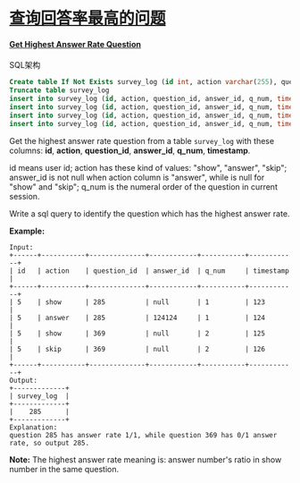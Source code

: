 # [查询回答率最高的问题](https://leetcode-cn.com/problems/get-highest-answer-rate-question) 

#### [Get Highest Answer Rate Question](https://leetcode-cn.com/problems/get-highest-answer-rate-question/)

SQL架构

```sql
Create table If Not Exists survey_log (id int, action varchar(255), question_id int, answer_id int, q_num int, timestamp int)
Truncate table survey_log
insert into survey_log (id, action, question_id, answer_id, q_num, timestamp) values ('5', 'show', '285', 'None', '1', '123')
insert into survey_log (id, action, question_id, answer_id, q_num, timestamp) values ('5', 'answer', '285', '124124', '1', '124')
insert into survey_log (id, action, question_id, answer_id, q_num, timestamp) values ('5', 'show', '369', 'None', '2', '125')
insert into survey_log (id, action, question_id, answer_id, q_num, timestamp) values ('5', 'skip', '369', 'None', '2', '126')
```

Get the highest answer rate question from a table `survey_log` with these columns: **id**, **action**, **question_id**, **answer_id**, **q_num**, **timestamp**.

id means user id; action has these kind of values: "show", "answer", "skip"; answer_id is not null when action column is "answer", while is null for "show" and "skip"; q_num is the numeral order of the question in current session.

Write a sql query to identify the question which has the highest answer rate.

**Example:**

```
Input:
+------+-----------+--------------+------------+-----------+------------+
| id   | action    | question_id  | answer_id  | q_num     | timestamp  |
+------+-----------+--------------+------------+-----------+------------+
| 5    | show      | 285          | null       | 1         | 123        |
| 5    | answer    | 285          | 124124     | 1         | 124        |
| 5    | show      | 369          | null       | 2         | 125        |
| 5    | skip      | 369          | null       | 2         | 126        |
+------+-----------+--------------+------------+-----------+------------+
Output:
+-------------+
| survey_log  |
+-------------+
|    285      |
+-------------+
Explanation:
question 285 has answer rate 1/1, while question 369 has 0/1 answer rate, so output 285.
```

**Note:** The highest answer rate meaning is: answer number's ratio in show number in the same question.